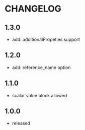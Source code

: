 # CHANGELOG

## 1.3.0

- add: additionalPropeties support

## 1.2.0

- add: reference_name option

## 1.1.0

- scalar value block allowed

## 1.0.0

- released
